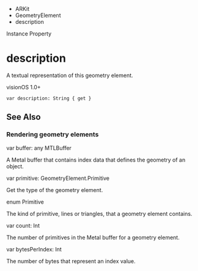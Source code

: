 

- ARKit
- GeometryElement
-  description 

Instance Property

# description

A textual representation of this geometry element.

visionOS 1.0+

``` source
var description: String { get }
```

## See Also

### Rendering geometry elements

var buffer: any MTLBuffer

A Metal buffer that contains index data that defines the geometry of an object.

var primitive: GeometryElement.Primitive

Get the type of the geometry element.

enum Primitive

The kind of primitive, lines or triangles, that a geometry element contains.

var count: Int

The number of primitives in the Metal buffer for a geometry element.

var bytesPerIndex: Int

The number of bytes that represent an index value.

